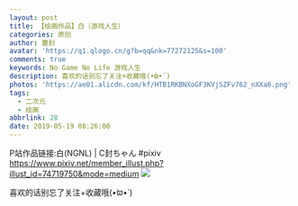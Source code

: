 ```yaml
---
layout: post
title: 【绘画作品】白（游戏人生）
categories: 原创
author: 塵封
avatar: 'https://q1.qlogo.cn/g?b=qq&nk=77272125&s=100'
comments: true
keywords: No Game No Life 游戏人生
description: 喜欢的话别忘了关注+收藏哦(•̀ϖ•́ )
photos: 'https://ae01.alicdn.com/kf/HTB1RKBNXoGF3KVjSZFv762_nXXa6.png'
tags:
  - 二次元
  - 绘画
abbrlink: 28
date: 2019-05-19 08:26:00
---
```

P站作品链接:白(NGNL) | C封ちゃん #pixiv https://www.pixiv.net/member_illust.php?illust_id=74719750&mode=medium
![](https://ae01.alicdn.com/kf/HTB1RKBNXoGF3KVjSZFv762_nXXa6.png)

喜欢的话别忘了关注+收藏哦(•̀ϖ•́ )